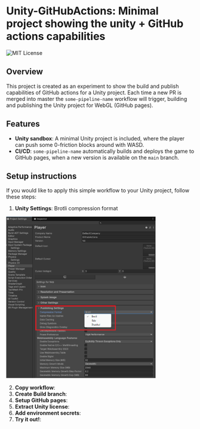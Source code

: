# Unity-GitHubActions: Minimal project showing the unity + GitHub actions capabilities

![MIT License](https://img.shields.io/badge/license-MIT-blue.svg)

## Overview
This project is created as an experiment to show the build and publish capabilities of GitHub actions for a Unity project.
Each time a new PR is merged into master the `some-pipeline-name` workflow will trigger, building and publishing the Unity project for WebGL (GitHub pages).

## Features
- **Unity sandbox**: A minimal Unity project is included, where the player can push some 0-friction blocks around with WASD.
- **CI/CD**: `some-pipeline-name` automatically builds and deploys the game to GitHub pages, when a new version is available on the `main` branch.

## Setup instructions
If you would like to apply this simple workflow to your Unity project, follow these steps:
1. **Unity Settings**: Brotli compression format

<img src="img/unity-settings.png" alt="Unity Settings" width="400"/>

2. **Copy workflow**:
3. **Create Build branch**:
4. **Setup GitHub pages**:
5. **Extract Unity license**:
6. **Add environment secrets**:
7. **Try it out!**: